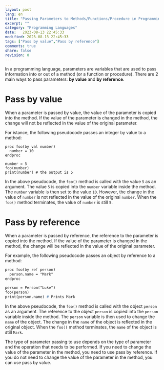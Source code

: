 ```yaml
--- 
layout: post
lang: en
title: "Passing Parameters to Methods/Functions/Procedure in Programming Languages"
excerpt: ""
category: "Programming Languages"
date:   2023-08-13 22:45:33
modified: 2023-08-13 22:45:33
tags: ["Pass by value","Pass by reference"]
comments: true
share: false
revision: 0
---
```


In a programming language, parameters are variables that are used to pass information into or out of a method (or a function or procedure). There are 2 main ways to pass parameters: **by value** and **by reference**.

# Pass by value

When a parameter is passed by value, the value of the parameter is copied into the method. If the value of the parameter is changed in the method, the change will not be reflected in the value of the original parameter.

For istance, the following pseudocode passes an integer by value to a method:

```
proc foo(by val number)
  number = 10
endproc

number = 5
foo(number)
print(number) # the output is 5
```
In the above pseudocode, the `foo()` method is called with the value `5` as an argument. The value `5` is copied into the `number` variable inside the method. The `number` variable is then set to the value `10`. However, the change in the value of `number` is not reflected in the value of the original `number`. When the `foo()` method terminates, the value of `number` is still `5`.

# Pass by reference

When a parameter is passed by reference, the reference to the parameter is copied into the method. If the value of the parameter is changed in the method, the change will be reflected in the value of the original parameter.

For example, the following pseudocode passes an object by reference to a method:

```pascal
proc foo(by ref person)
  person.name = "Mark"
endproc 

person = Person("Luke")
foo(person)
print(person.name) # Prints Mark
```

In the above pseudocode, the `foo()` method is called with the object `person` as an argument. The reference to the object `person` is copied into the `person` variable inside the method. The `person` variable is then used to change the `name` of the object. The change in the `name` of the object is reflected in the original object. When the `foo()` method terminates, the `name` of the object is still `Mark`.

The type of parameter passing to use depends on the type of parameter and the operation that needs to be performed. If you need to change the value of the parameter in the method, you need to use pass by reference. If you do not need to change the value of the parameter in the method, you can use pass by value.

